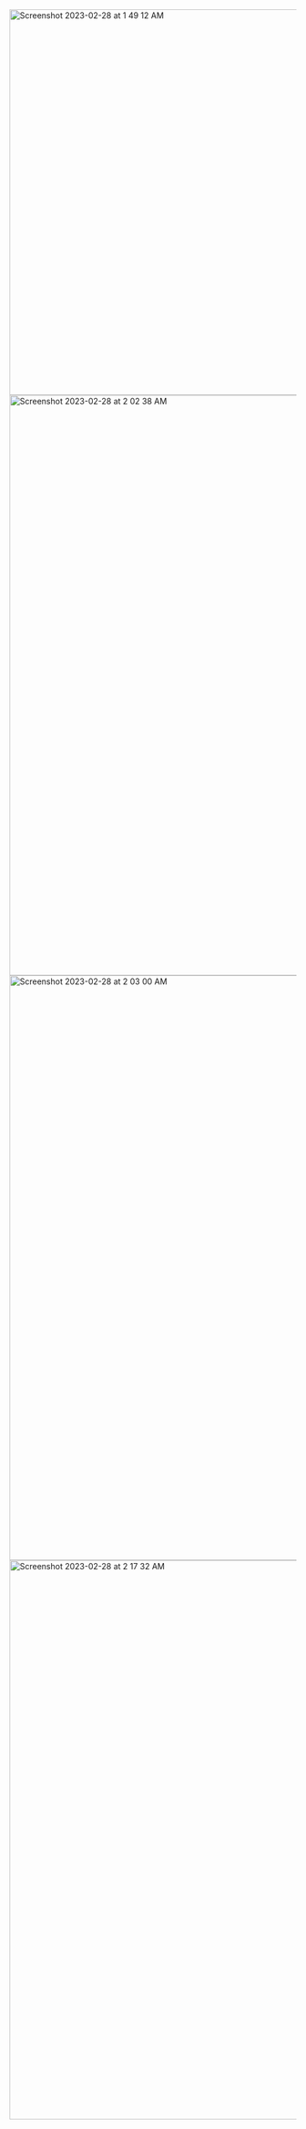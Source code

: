 <img width="676" alt="Screenshot 2023-02-28 at 1 49 12 AM" src="https://user-images.githubusercontent.com/43849911/221675524-e9595198-ca1c-4a92-ac1a-ef151fde6317.png">

<img width="1017" alt="Screenshot 2023-02-28 at 2 02 38 AM" src="https://user-images.githubusercontent.com/43849911/221679026-51c51945-5493-40d6-a0b9-1ad006eb65f7.png">

<img width="1025" alt="Screenshot 2023-02-28 at 2 03 00 AM" src="https://user-images.githubusercontent.com/43849911/221679124-8058acf3-7de0-4514-8f20-7dbd86513122.png">

<img width="980" alt="Screenshot 2023-02-28 at 2 17 32 AM" src="https://user-images.githubusercontent.com/43849911/221682014-8e00c5a1-50d6-453c-86f1-82e6dd558f00.png">
